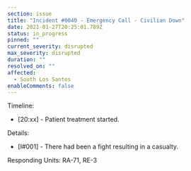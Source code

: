 ```yaml
---
section: issue
title: "Incident #0040 - Emergency Call - Civilian Down"
date: 2021-01-27T20:25:01.789Z
status: in_progress
pinned: ""
current_severity: disrupted
max_severity: disrupted
duration: ""
resolved_on: ""
affected:
  - South Los Santos
enableComments: false
---
```

Timeline:

* [20:xx] - Patient treatment started.

Details:

* [I#001] - There had been a fight resulting in a casualty.

Responding Units: RA-71, RE-3